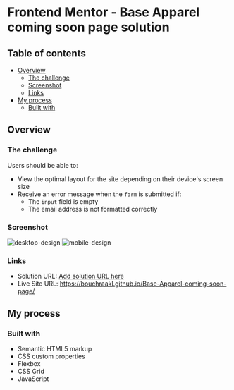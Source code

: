 # Frontend Mentor - Base Apparel coming soon page solution

## Table of contents

- [Overview](#overview)
  - [The challenge](#the-challenge)
  - [Screenshot](#screenshot)
  - [Links](#links)
- [My process](#my-process)
  - [Built with](#built-with)
  


## Overview

### The challenge

Users should be able to:

- View the optimal layout for the site depending on their device's screen size
- Receive an error message when the `form` is submitted if:
  - The `input` field is empty
  - The email address is not formatted correctly

### Screenshot

![desktop-design](https://user-images.githubusercontent.com/97567643/210806905-f7c88b48-0d5d-4919-8464-988f4745663d.jpg)
![mobile-design](https://user-images.githubusercontent.com/97567643/210806945-b0296bd4-5844-443a-828b-c4ebf51b4ace.jpg)

### Links

- Solution URL: [Add solution URL here](https://your-solution-url.com)
- Live Site URL: https://bouchraakl.github.io/Base-Apparel-coming-soon-page/

## My process

### Built with

- Semantic HTML5 markup
- CSS custom properties
- Flexbox
- CSS Grid
- JavaScript

